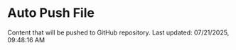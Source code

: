 # Auto Push File

Content that will be pushed to GitHub repository.
Last updated: 07/21/2025, 09:48:16 AM